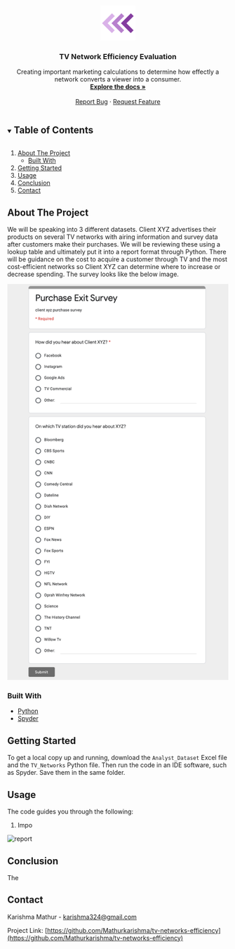 <!-- PROJECT LOGO -->
<p align="center">
    <img src="images/logo.png" alt="Logo" width="80" height="80">
  </a>

  <h3 align="center">TV Network Efficiency Evaluation</h3>

  <p align="center">
    Creating important marketing calculations to determine how effectly a network converts a viewer into a consumer.
    <br />
    <a href="https://github.com/Mathurkarishma/tv-networks-efficiency"><strong>Explore the docs »</strong></a>
    <br />
    <br />
    <a href="https://github.com/Mathurkarishma/tv-networks-efficiency/issues">Report Bug</a>
    ·
    <a href="https://github.com/Mathurkarishma/tv-networks-efficiency/issues">Request Feature</a>
  </p>
</p>



<!-- TABLE OF CONTENTS -->
<details open="open">
  <summary><h2 style="display: inline-block">Table of Contents</h2></summary>
  <ol>
    <li>
      <a href="#about-the-project">About The Project</a>
      <ul>
        <li><a href="#built-with">Built With</a></li>
      </ul>
    </li>
    <li>
      <a href="#getting-started">Getting Started</a>
    </li>
    <li><a href="#usage">Usage</a></li>
    <li><a href="#conclusion">Conclusion</a></li>
    <li><a href="#contact">Contact</a></li>
  </ol>
</details>



<!-- ABOUT THE PROJECT -->
## About The Project

We will be speaking into 3 different datasets.  Client XYZ advertises their products on several TV networks with airing information and survey data after customers make their purchases.  We will be reviewing these using a lookup table and ultimately put it into a report format through Python.  There will be guidance on the cost to acquire a customer through TV and the most cost-efficient networks so Client XYZ can determine where to increase or decrease spending.  The survey looks like the below image.

<img src="images/survey.png" alt="survey">


### Built With

* [Python](https://www.python.org/)
* [Spyder](https://www.spyder-ide.org/)


<!-- GETTING STARTED -->
## Getting Started

To get a local copy up and running, download the `Analyst_Dataset` Excel file and the `TV_Networks` Python file. Then run the code in an IDE software, such as Spyder.  Save them in the same folder.

<!-- USAGE EXAMPLES -->
## Usage

The code guides you through the following:

1. Impo


<img src="images/report.PNG" alt="report">

<!-- CONCLUSION -->
## Conclusion

The 



<!-- CONTACT -->
## Contact

Karishma Mathur - karishma324@gmail.com

Project Link: [https://github.com/Mathurkarishma/tv-networks-efficiency](https://github.com/Mathurkarishma/tv-networks-efficiency)
